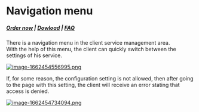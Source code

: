 # Navigation menu

#####  [Order now](https://panel.puqcloud.com/index.php?rp=/store/whmcs-module-proxmox-kvm) | [Dowload](https://download.puqcloud.com/WHMCS/servers/PUQ_WHMCS-Proxmox-KVM/) | [FAQ](https://faq.puqcloud.com/)

There is a navigation menu in the client service management area.  
With the help of this menu, the client can quickly switch between the settings of his service.

[![image-1662454556995.png](https://doc.puq.info/uploads/images/gallery/2022-09/scaled-1680-/image-1662454556995.png)](https://doc.puq.info/uploads/images/gallery/2022-09/image-1662454556995.png)

<p class="callout info">If, for some reason, the configuration setting is not allowed, then after going to the page with this setting, the client will receive an error stating that access is denied.</p>

[![image-1662454734094.png](https://doc.puq.info/uploads/images/gallery/2022-09/scaled-1680-/image-1662454734094.png)](https://doc.puq.info/uploads/images/gallery/2022-09/image-1662454734094.png)